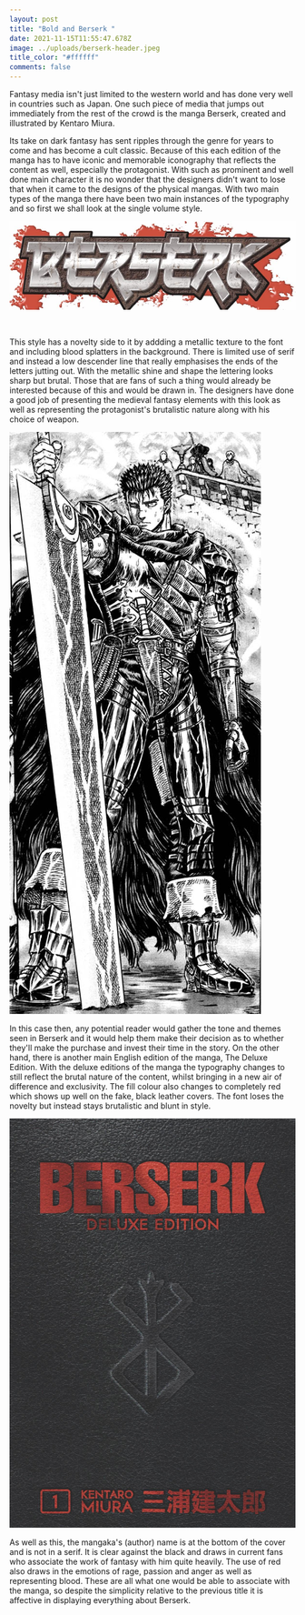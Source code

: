 ```yaml
---
layout: post
title: "Bold and Berserk "
date: 2021-11-15T11:55:47.678Z
image: ../uploads/berserk-header.jpeg
title_color: "#ffffff"
comments: false
---
```

Fantasy media isn't just limited to the western world and has done very well in countries such as Japan. One such piece of media that jumps out immediately from the rest of the crowd is the manga Berserk, created and illustrated by Kentaro Miura. 

Its take on dark fantasy has sent ripples through the genre for years to come and has become a cult classic. Because of this each edition of the manga has to have iconic and memorable iconography that reflects the content as well, especially the protagonist. With such as prominent and well done main character it is no wonder that the designers didn't want to lose that when it came to the designs of the physical mangas. With two main types of the manga there have been two main instances of the typography and so first we shall look at the single volume style. 

![The title of Berserk as seen on the singular English volumes ](../uploads/singular-volume-berserk-.jpeg)

![]()

This style has a novelty side to it by addding a metallic texture to the font and including blood splatters in the background. There is limited use of serif and instead a low descender line that really emphasises the ends of the letters jutting out. With the metallic shine and shape the lettering looks sharp but brutal. Those that are fans of such a thing would already be interested because of this and would be drawn in. The designers have done a good job of presenting the medieval fantasy elements with this look as well as representing the protagonist's brutalistic nature along with his choice of weapon.

![](../uploads/guts-w-dragonslayer-.png)

In this case then, any potential reader would gather the tone and themes seen in Berserk and it would help them make their decision as to whether they'll make the purchase and invest their time in the story.  On the other hand, there is another main English edition of the manga, The Deluxe Edition. With the deluxe editions of the manga the typography changes to still reflect the brutal nature of the content, whilst bringing in a new air of difference and exclusivity. The fill colour also changes to completely red which shows up well on the fake, black leather covers. The font loses the novelty but instead stays brutalistic and blunt in style. 

![](../uploads/deluxe-cover.jpeg)

As well as this, the mangaka's (author) name is at the bottom of the cover and is not in a serif. It is clear against the black and draws in current fans who associate the work of fantasy with him quite heavily. The use of red also draws in the emotions of rage, passion and anger as well as representing blood. These are all what one would be able to associate with the manga, so despite the simplicity relative to the previous title it is affective in displaying everything about Berserk.